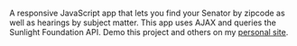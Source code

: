 A responsive JavaScript app that lets you find your Senator by zipcode as well as hearings by subject matter. This app uses AJAX and queries the Sunlight Foundation API. 
Demo this project and others on my [personal site](http://dangriffin.site44.com/GovernmentLookUp/ "Legislator Lookup").
